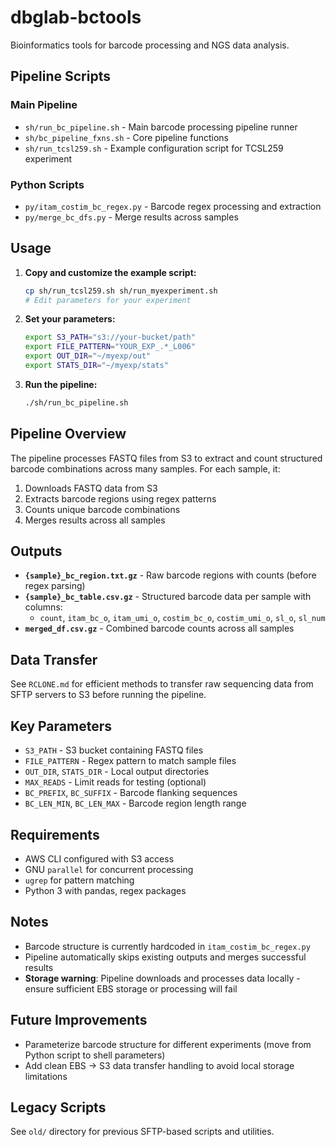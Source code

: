 # dbglab-bctools

Bioinformatics tools for barcode processing and NGS data analysis.

## Pipeline Scripts

### Main Pipeline
- `sh/run_bc_pipeline.sh` - Main barcode processing pipeline runner
- `sh/bc_pipeline_fxns.sh` - Core pipeline functions
- `sh/run_tcsl259.sh` - Example configuration script for TCSL259 experiment

### Python Scripts
- `py/itam_costim_bc_regex.py` - Barcode regex processing and extraction
- `py/merge_bc_dfs.py` - Merge results across samples

## Usage

1. **Copy and customize the example script:**
   ```bash
   cp sh/run_tcsl259.sh sh/run_myexperiment.sh
   # Edit parameters for your experiment
   ```

2. **Set your parameters:**
   ```bash
   export S3_PATH="s3://your-bucket/path"
   export FILE_PATTERN="YOUR_EXP_.*_L006"
   export OUT_DIR="~/myexp/out"
   export STATS_DIR="~/myexp/stats"
   ```

3. **Run the pipeline:**
   ```bash
   ./sh/run_bc_pipeline.sh
   ```

## Pipeline Overview

The pipeline processes FASTQ files from S3 to extract and count structured barcode combinations across many samples. For each sample, it:

1. Downloads FASTQ data from S3
2. Extracts barcode regions using regex patterns
3. Counts unique barcode combinations
4. Merges results across all samples

## Outputs

- **`{sample}_bc_region.txt.gz`** - Raw barcode regions with counts (before regex parsing)
- **`{sample}_bc_table.csv.gz`** - Structured barcode data per sample with columns:
  - `count`, `itam_bc_o`, `itam_umi_o`, `costim_bc_o`, `costim_umi_o`, `sl_o`, `sl_num`
- **`merged_df.csv.gz`** - Combined barcode counts across all samples

## Data Transfer

See `RCLONE.md` for efficient methods to transfer raw sequencing data from SFTP servers to S3 before running the pipeline.

## Key Parameters

- `S3_PATH` - S3 bucket containing FASTQ files
- `FILE_PATTERN` - Regex pattern to match sample files
- `OUT_DIR`, `STATS_DIR` - Local output directories
- `MAX_READS` - Limit reads for testing (optional)
- `BC_PREFIX`, `BC_SUFFIX` - Barcode flanking sequences
- `BC_LEN_MIN`, `BC_LEN_MAX` - Barcode region length range

## Requirements

- AWS CLI configured with S3 access
- GNU `parallel` for concurrent processing
- `ugrep` for pattern matching
- Python 3 with pandas, regex packages

## Notes

- Barcode structure is currently hardcoded in `itam_costim_bc_regex.py` 
- Pipeline automatically skips existing outputs and merges successful results
- **Storage warning**: Pipeline downloads and processes data locally - ensure sufficient EBS storage or processing will fail

## Future Improvements

- Parameterize barcode structure for different experiments (move from Python script to shell parameters)
- Add clean EBS → S3 data transfer handling to avoid local storage limitations

## Legacy Scripts

See `old/` directory for previous SFTP-based scripts and utilities. 